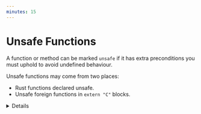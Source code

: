 ```yaml
---
minutes: 15
---
```


# Unsafe Functions

A function or method can be marked `unsafe` if it has extra preconditions you
must uphold to avoid undefined behaviour.

Unsafe functions may come from two places:

- Rust functions declared unsafe.
- Unsafe foreign functions in `extern "C"` blocks.

<details>

We will look at the two kinds of unsafe functions next.

</details>

